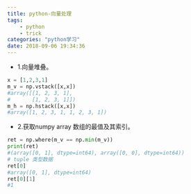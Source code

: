 ```yaml
---
title: python-向量处理
tags: 
	- python
	- trick
categories: "python学习"
date: 2018-09-06 19:34:36
---
```


- 1.向量堆叠。
```python {.line-numbers}
x = [1,2,3,1]
m_v = np.vstack([x,x])
#array([[1, 2, 3, 1],
#       [1, 2, 3, 1]])
m_h = np.hstack([x,x])
#array([1, 2, 3, 1, 1, 2, 3, 1])
```

- 2.获取numpy array 数组的最值及其索引。
```python {.line-numbers}
ret = np.where(m_v == np.min(m_v))
print(ret)
#(array([0, 1], dtype=int64), array([0, 0], dtype=int64))  
# tuple 类型数据
ret[0]
#array([0, 1], dtype=int64)
ret[0][1]
#1
```


